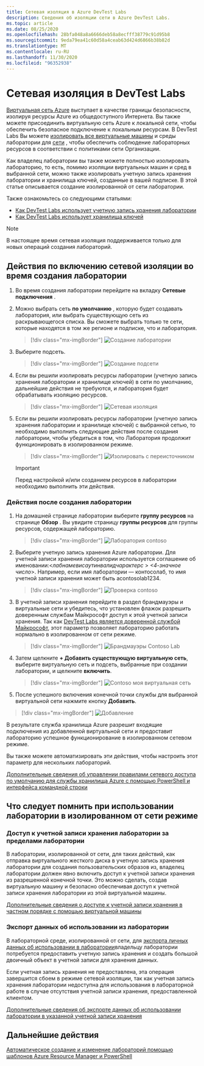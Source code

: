 ```yaml
---
title: Сетевая изоляция в Azure DevTest Labs
description: Сведения об изоляции сети в Azure DevTest Labs.
ms.topic: article
ms.date: 08/25/2020
ms.openlocfilehash: 28bfa048a8a6666deb58a8ecfff38779c91d95b8
ms.sourcegitcommit: 9eda79ea41c60d58a4ceab63d424d6866b38b82d
ms.translationtype: MT
ms.contentlocale: ru-RU
ms.lasthandoff: 11/30/2020
ms.locfileid: "96352938"
---
```

# <a name="network-isolation-in-devtest-labs"></a>Сетевая изоляция в DevTest Labs

[Виртуальная сеть Azure](../virtual-network/virtual-networks-overview.md) выступает в качестве границы безопасности, изолируя ресурсы Azure из общедоступного Интернета. Вы также можете присоединить виртуальную сеть Azure к локальной сети, чтобы обеспечить безопасное подключение к локальным ресурсам. В DevTest Labs Вы можете [изолировать все виртуальные машины](devtest-lab-configure-vnet.md) и среды лаборатории для [сети](connect-environment-lab-virtual-network.md) , чтобы обеспечить соблюдение лабораторных ресурсов в соответствии с политиками сети Организации. 

Как владелец лаборатории вы также можете полностью изолировать лабораторию, то есть, помимо изоляции виртуальных машин и сред в выбранной сети, можно также изолировать учетную запись хранения лаборатории и хранилища ключей, созданные в вашей подписке. В этой статье описывается создание изолированной от сети лаборатории. 

Также ознакомьтесь со следующими статьями:

- [Как DevTest Labs использует учетную запись хранения лаборатории](encrypt-storage.md)
- [Как DevTest Labs использует хранилища ключей](devtest-lab-store-secrets-in-key-vault.md)
 
> [!NOTE]
> В настоящее время сетевая изоляция поддерживается только для новых операций создания лабораторий.

## <a name="steps-to-enable-network-isolation-during-lab-creation"></a>Действия по включению сетевой изоляции во время создания лаборатории

1. Во время создания лаборатории перейдите на вкладку **Сетевые подключения** .
1. Можно выбрать сеть **по умолчанию** , которую будет создавать лаборатория, или выбрать существующую сеть из раскрывающегося списка. Вы сможете выбрать только те сети, которые находятся в том же регионе и подписке, что и лаборатория. 

    > [!div class="mx-imgBorder"]
    > ![Создание лаборатории](./media/network-isolation/create-lab.png)
1. Выберите подсеть.

    > [!div class="mx-imgBorder"]
    > ![Создание подсети](./media/network-isolation/create-lab-subnet.png)
1. Если вы решили изолировать ресурсы лаборатории (учетную запись хранения лаборатории и хранилище ключей) в сети по умолчанию, дальнейшие действия не требуются, и лаборатория будет обрабатывать изоляцию ресурсов.
 
    > [!div class="mx-imgBorder"]
    > ![Сетевая изоляция](./media/network-isolation/isolate-lab-resources.png)
1. Если вы решили изолировать ресурсы лаборатории (учетную запись хранения лаборатории и хранилище ключей) с выбранной сетью, то необходимо выполнить следующие действия после создания лаборатории, чтобы убедиться в том, что Лаборатория продолжит функционировать в изолированном режиме. 
 
    > [!div class="mx-imgBorder"]
    > ![Изолировать с переисточником](./media/network-isolation/isolate-my-vnet.png)

    > [!IMPORTANT]
    > Перед настройкой и/или созданием ресурсов в лаборатории необходимо выполнить эти действия.

### <a name="steps-to-follow-post-lab-creation"></a>Действия после создания лаборатории

1. На домашней странице лаборатории выберите **группу ресурсов** на странице **Обзор** . Вы увидите страницу **группы ресурсов** для группы ресурсов, содержащей лабораторию. 
 
   > [!div class="mx-imgBorder"]
   > ![Лаборатория contoso](./media/network-isolation/contoso-lab.png)
1. Выберите учетную запись хранения Azure лаборатории. Для учетной записи хранения лаборатории используется соглашение об именовании:<*лабнамевисаутинвалидчарактерс* > *<4-значное число*>. Например, если имя лаборатории — контосолаб, то имя учетной записи хранения может быть acontosolab1234.
 
   > [!div class="mx-imgBorder"]
   > ![Проверка contoso](./media/network-isolation/contoso-test.png)
1. В учетной записи хранения перейдите в раздел брандмауэры и виртуальные сети и убедитесь, что установлен флажок разрешить доверенным службам Майкрософт доступ к этой учетной записи хранения. Так как [DevTest Labs является доверенной службой Майкрософт](../storage/common/storage-network-security.md#trusted-microsoft-services), этот параметр позволяет лабораторию работать нормально в изолированном от сети режиме. 

   > [!div class="mx-imgBorder"]
   > ![Брандмауэры Contoso Lab](./media/network-isolation/contoso-lab-firewalls-vnets.png)
1. Затем щелкните **+ Добавить существующую виртуальную сеть**, выберите виртуальную сеть и подсеть, выбранные при создании лаборатории, и щелкните **включить**. 

   > [!div class="mx-imgBorder"]
   > ![Contoso моя виртуальная сеть](./media/network-isolation/contoso-lab-my-vnet.png)
5.  После успешного включения конечной точки службы для выбранной виртуальной сети нажмите кнопку **Добавить**. 

   > [!div class="mx-imgBorder"]
   > ![Добавление](./media/network-isolation/contoso-firewall-add.png)
 
В результате служба хранилища Azure разрешит входящие подключения из добавленной виртуальной сети и предоставит лабораторию успешное функционирование в изолированном сетевом режиме. 

Вы также можете автоматизировать эти действия, чтобы настроить этот параметр для нескольких лабораторий. 

[Дополнительные сведения об управлении правилами сетевого доступа по умолчанию для службы хранилища Azure с помощью PowerShell и интерфейса командной строки](../storage/common/storage-network-security.md?toc=%2fazure%2fvirtual-network%2ftoc.json#powershell)

## <a name="things-to-remember-while-using-a-lab-in-a-network-isolated-mode"></a>Что следует помнить при использовании лаборатории в изолированном от сети режиме

### <a name="accessing-labs-storage-account-outside-the-lab"></a>Доступ к учетной записи хранения лаборатории за пределами лаборатории 

В лаборатории, изолированной от сети, для таких действий, как отправка виртуального жесткого диска в учетную запись хранения лаборатории для создания пользовательских образов из, владелец лаборатории должен явно включить доступ к учетной записи хранения из разрешенной конечной точки. Это можно сделать, создав виртуальную машину и безопасно обеспечивая доступ к учетной записи хранения лаборатории из этой виртуальной машины. 

[Дополнительные сведения о доступе к учетной записи хранения в частном порядке с помощью виртуальной машины](../private-link/tutorial-private-endpoint-storage-portal.md)

### <a name="exporting-usage-data-from-the-lab"></a>Экспорт данных об использовании из лаборатории 

В лабораторной среде, изолированной от сети, для [экспорта личных данных об использовании в лаборатории](personal-data-delete-export.md)владельцу лаборатории потребуется предоставить учетную запись хранения и создать большой двоичный объект в учетной записи для хранения данных. 

Если учетная запись хранения не предоставлена, эта операция завершится сбоем в режиме сетевой изоляции, так как учетная запись хранения лаборатории недоступна для использования в лабораторной работе в случае отсутствия учетной записи хранения, предоставленной клиентом. 

[Дополнительные сведения об экспорте данных об использовании лаборатории в указанной учетной записи хранения](personal-data-delete-export.md#azure-powershell)

## <a name="next-steps"></a>Дальнейшие действия

[Автоматическое создание и изменение лабораторий помощью шаблонов Azure Resource Manager и PowerShell](devtest-lab-use-arm-and-powershell-for-lab-resources.md)